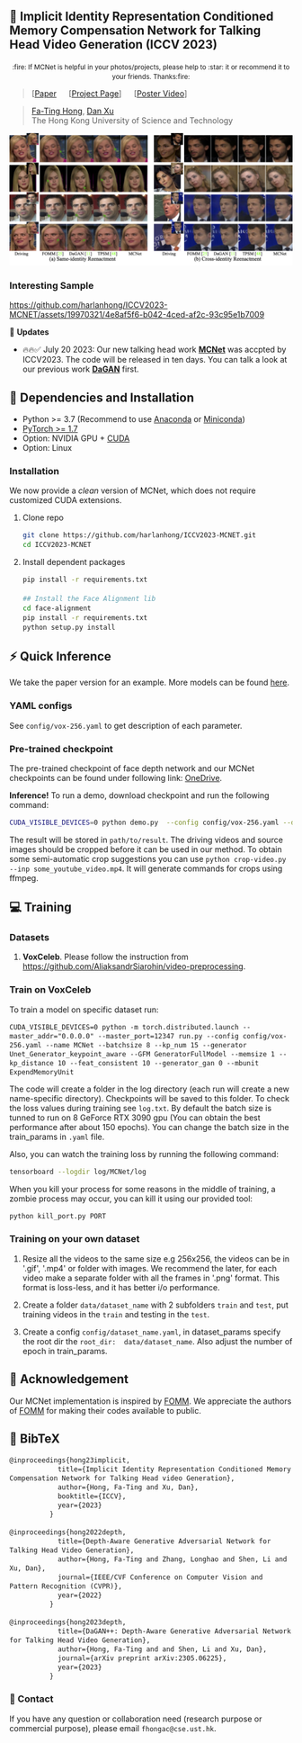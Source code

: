 
## :book: Implicit Identity Representation Conditioned Memory Compensation Network for Talking Head Video Generation (ICCV 2023)
<p align="center">
  <small>:fire: If MCNet is helpful in your photos/projects, please help to :star: it or recommend it to your friends. Thanks:fire:</small>
</p>


> [[Paper](https://arxiv.org/abs/2307.09906) &emsp; [[Project Page](https://harlanhong.github.io/publications/mcnet.html)]  &emsp; [[Poster Video](https://www.youtube.com/watch?v=nahsJNjWzGo&t=1s)]<br>
<!-- > [Fa-Ting Hong](https://harlanhong.github.io), [Longhao Zhang](https://dblp.org/pid/236/7382.html), [Li Shen](https://scholar.google.co.uk/citations?user=ABbCaxsAAAAJ&hl=en), [Dan Xu](https://www.danxurgb.net) <br> -->
<!-- > The Hong Kong University of Science and Technology, Alibaba Cloud -->
> [Fa-Ting Hong](https://harlanhong.github.io), [Dan Xu](https://www.danxurgb.net) <br>
> The Hong Kong University of Science and Technology<br>


<p align="center">
  <img src="assets/compare-same-id.png">
</p>

### Interesting Sample
https://github.com/harlanhong/ICCV2023-MCNET/assets/19970321/4e8af5f6-b042-4ced-af2c-93c95e1b7009



:triangular_flag_on_post: **Updates** 
- :fire::fire::white_check_mark: July 20 2023: Our new talking head work **[MCNet](https://harlanhong.github.io/publications/mcnet.html)** was accpted by ICCV2023. The code will be released in ten days. You can talk a look at our previous work **[DaGAN](https://harlanhong.github.io/publications/dagan.html)** first.




## :wrench: Dependencies and Installation

- Python >= 3.7 (Recommend to use [Anaconda](https://www.anaconda.com/download/#linux) or [Miniconda](https://docs.conda.io/en/latest/miniconda.html))
- [PyTorch >= 1.7](https://pytorch.org/)
- Option: NVIDIA GPU + [CUDA](https://developer.nvidia.com/cuda-downloads)
- Option: Linux

### Installation
We now provide a *clean* version of MCNet, which does not require customized CUDA extensions. <br>

1. Clone repo

    ```bash
    git clone https://github.com/harlanhong/ICCV2023-MCNET.git
    cd ICCV2023-MCNET
    ```

2. Install dependent packages

    ```bash
    pip install -r requirements.txt

    ## Install the Face Alignment lib
    cd face-alignment
    pip install -r requirements.txt
    python setup.py install
    ```
## :zap: Quick Inference

We take the paper version for an example. More models can be found [here](https://hkustconnect-my.sharepoint.com/:f:/g/personal/fhongac_connect_ust_hk/EjfeXuzwo3JMn7s0oOPN_q0B81P5Wgu_kbYJAh7uSAKS2w?e=KaQcPk).

### YAML configs
See ```config/vox-256.yaml``` to get description of each parameter.

### Pre-trained checkpoint
The pre-trained checkpoint of face depth network and our MCNet checkpoints can be found under following link: [OneDrive](https://hkustconnect-my.sharepoint.com/:f:/g/personal/fhongac_connect_ust_hk/Eow4kyCdz_9Ctw-Xj8cA0KwBVyh7ohx-x4-0UhgWiaSpkg?e=TOlwpa).

**Inference!**
To run a demo, download checkpoint and run the following command:

```bash
CUDA_VISIBLE_DEVICES=0 python demo.py  --config config/vox-256.yaml --driving_video path/to/driving --source_image path/to/source --checkpoint path/to/checkpoint --relative --adapt_scale --kp_num 15 --generator Unet_Generator_keypoint_aware --result_video path/to/result --mbunit ExpendMemoryUnit --memsize 1 
```
<!-- python demo.py  --config config/vox-256.yaml --driving_video /data/fhongac/origDataset/vox1/train/id10686#zDkgVesX7NU#001423#001797.mp4 --checkpoint checkpoints/00000099-checkpoint.pth.tar --relative --adapt_scale --kp_num 15 --generator Unet_Generator_keypoint_aware --result_video synthetic_2.mp4  --source_image /data/fhongac/origDataset/vox1_frames/train/id10686#zDkgVesX7NU#001423#001797.mp4/0000000.png --mbunit ExpendMemoryUnit --memsize 1  -->

The result will be stored in ```path/to/result```. The driving videos and source images should be cropped before it can be used in our method. To obtain some semi-automatic crop suggestions you can use ```python crop-video.py --inp some_youtube_video.mp4```. It will generate commands for crops using ffmpeg. 


## :computer: Training


### Datasets
 
1) **VoxCeleb**. Please follow the instruction from https://github.com/AliaksandrSiarohin/video-preprocessing.

### Train on VoxCeleb
To train a model on specific dataset run:
```
CUDA_VISIBLE_DEVICES=0 python -m torch.distributed.launch --master_addr="0.0.0.0" --master_port=12347 run.py --config config/vox-256.yaml --name MCNet --batchsize 8 --kp_num 15 --generator Unet_Generator_keypoint_aware --GFM GeneratorFullModel --memsize 1 --kp_distance 10 --feat_consistent 10 --generator_gan 0 --mbunit ExpendMemoryUnit
```

The code will create a folder in the log directory (each run will create a new name-specific directory).
Checkpoints will be saved to this folder.
To check the loss values during training see ```log.txt```.
By default the batch size is tunned to run on 8 GeForce RTX 3090 gpu (You can obtain the best performance after about 150 epochs). You can change the batch size in the train_params in ```.yaml``` file.


Also, you can watch the training loss by running the following command:
```bash
tensorboard --logdir log/MCNet/log
```
When you kill your process for some reasons in the middle of training, a zombie process may occur, you can kill it using our provided tool:
 ```bash
python kill_port.py PORT
```

### Training on your own dataset
1) Resize all the videos to the same size e.g 256x256, the videos can be in '.gif', '.mp4' or folder with images.
We recommend the later, for each video make a separate folder with all the frames in '.png' format. This format is loss-less, and it has better i/o performance.

2) Create a folder ```data/dataset_name``` with 2 subfolders ```train``` and ```test```, put training videos in the ```train``` and testing in the ```test```.

3) Create a config ```config/dataset_name.yaml```, in dataset_params specify the root dir the ```root_dir:  data/dataset_name```. Also adjust the number of epoch in train_params.



## :scroll: Acknowledgement

 Our MCNet implementation is inspired by [FOMM](https://github.com/AliaksandrSiarohin/first-order-model). We appreciate the authors of [FOMM](https://github.com/AliaksandrSiarohin/first-order-model) for making their codes available to public.

## :scroll: BibTeX

```
@inproceedings{hong23implicit,
            title={Implicit Identity Representation Conditioned Memory Compensation Network for Talking Head video Generation},
            author={Hong, Fa-Ting and Xu, Dan},
            booktitle={ICCV},
            year={2023}
          }

@inproceedings{hong2022depth,
            title={Depth-Aware Generative Adversarial Network for Talking Head Video Generation},
            author={Hong, Fa-Ting and Zhang, Longhao and Shen, Li and Xu, Dan},
            journal={IEEE/CVF Conference on Computer Vision and Pattern Recognition (CVPR)},
            year={2022}
          }

@inproceedings{hong2023depth,
            title={DaGAN++: Depth-Aware Generative Adversarial Network for Talking Head Video Generation},
            author={Hong, Fa-Ting and and Shen, Li and Xu, Dan},
            journal={arXiv preprint arXiv:2305.06225},
            year={2023}
          }
```

### :e-mail: Contact

If you have any question or collaboration need (research purpose or commercial purpose), please email `fhongac@cse.ust.hk`.
